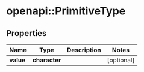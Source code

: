 # openapi::PrimitiveType


## Properties
Name | Type | Description | Notes
------------ | ------------- | ------------- | -------------
**value** | **character** |  | [optional] 


